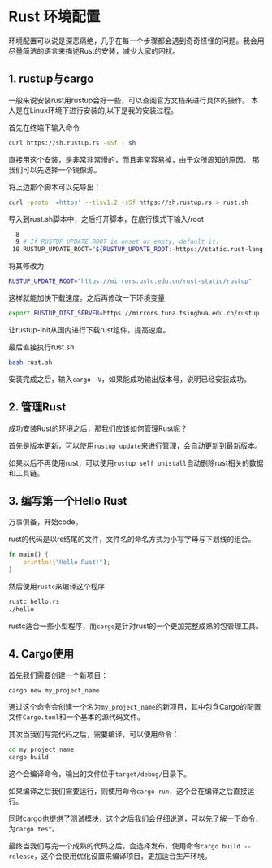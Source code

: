 # Rust 环境配置

环境配置可以说是深恶痛绝，几乎在每一个步骤都会遇到奇奇怪怪的问题。我会用尽量简洁的语言来描述Rust的安装，减少大家的困扰。

## 1. rustup与cargo
一般来说安装rust用rustup会好一些，可以查阅官方文档来进行具体的操作。
本人是在Linux环境下进行安装的,以下是我的安装过程。

首先在终端下输入命令
```bash
curl https://sh.rustup.rs -sSf | sh
```
直接用这个安装，是非常非常慢的，而且非常容易掉，由于众所周知的原因。
那我们可以先选择一个镜像源。

将上边那个脚本可以先导出：
```bash
curl -proto '=https' --tlsv1.2 -sSf https://sh.rustup.rs > rust.sh
```

导入到rust.sh脚本中，之后打开脚本，在底行模式下输入/root

```bash
  8 
  9 # If RUSTUP_UPDATE_ROOT is unset or empty, default it.
 10 RUSTUP_UPDATE_ROOT="${RUSTUP_UPDATE_ROOT:-https://static.rust-lang.org/rustup}"
```

将其修改为
```bash
RUSTUP_UPDATE_ROOT="https://mirrors.ustc.edu.cn/rust-static/rustup"
```
这样就能加快下载速度。之后再修改一下环境变量

```bash
export RUSTUP_DIST_SERVER=https://mirrors.tuna.tsinghua.edu.cn/rustup
```
让rustup-init从国内进行下载rust组件，提高速度。

最后直接执行rust.sh

```bash
bash rust.sh
```

安装完成之后，输入`cargo -V`，如果能成功输出版本号，说明已经安装成功。

## 2. 管理Rust
成功安装Rust的环境之后，那我们应该如何管理Rust呢？

首先是版本更新，可以使用`rustup update`来进行管理，会自动更新到最新版本。

如果以后不再使用rust，可以使用`rustup self unistall`自动删除rust相关的数据和工具链。


## 3. 编写第一个Hello Rust
万事俱备，开始code。

rust的代码是以rs结尾的文件，文件名的命名方式为小写字母与下划线的组合。
```rust
fn main() {
    println!("Hello Rust!");
}
```

然后使用`rustc`来编译这个程序
```bash
rustc hello.rs
./hello
```

rustc适合一些小型程序，而`cargo`是针对rust的一个更加完整成熟的包管理工具。


## 4. Cargo使用
首先我们需要创建一个新项目：
```bash
cargo new my_project_name
```
通过这个命令会创建一个名为`my_project_name`的新项目，其中包含Cargo的配置文件`Cargo.toml`和一个基本的源代码文件。


其次当我们写完代码之后，需要编译，可以使用命令：
```bash
cd my_project_name
cargo build
```
这个会编译命令，输出的文件位于`target/debug/`目录下。

如果编译之后我们需要运行，则使用命令`cargo run`，这个会在编译之后直接运行。

同时cargo也提供了测试模块，这个之后我们会仔细说道，可以先了解一下命令，为`cargo test`。

最终当我们写完一个成熟的代码之后，会选择发布，使用命令`cargo build --release`，这个会使用优化设置来编译项目，更加适合生产环境。



